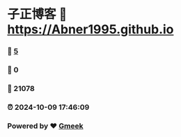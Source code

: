 # 子正博客 :link: https://Abner1995.github.io 
### :page_facing_up: [5](https://Abner1995.github.io/tag.html) 
### :speech_balloon: 0 
### :hibiscus: 21078 
### :alarm_clock: 2024-10-09 17:46:09 
### Powered by :heart: [Gmeek](https://github.com/Meekdai/Gmeek)

